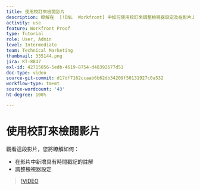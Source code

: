 ```yaml
---
title: 使用校訂來檢閱影片
description: 瞭解在  [!DNL  Workfront] 中如何使用校訂來調整檢視器設定及在影片上新增具有時間戳記的註解。
activity: use
feature: Workfront Proof
type: Tutorial
role: User, Admin
level: Intermediate
team: Technical Marketing
thumbnail: 335144.png
jira: KT-8847
exl-id: 42715056-5edb-4619-8754-d48392677d51
doc-type: video
source-git-commit: d17df7162ccaab6b62db34209f50131927c0a532
workflow-type: tm+mt
source-wordcount: '43'
ht-degree: 100%

---
```


# 使用校訂來檢閱影片

觀看這段影片，您將瞭解如何：

* 在影片中新增具有時間戳記的註解
* 調整檢視器設定

>[!VIDEO](https://video.tv.adobe.com/v/335144/?quality=12&learn=on&enablevpops)

<!--
## Learn more
* Review a video proof
-->
